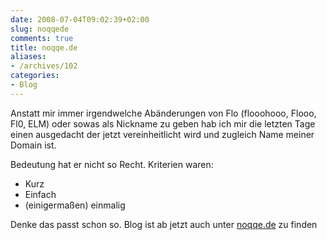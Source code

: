 ```yaml
---
date: 2008-07-04T09:02:39+02:00
slug: noqqede
comments: true
title: noqqe.de
aliases:
- /archives/102
categories:
- Blog
---
```


Anstatt mir immer irgendwelche Abänderungen von Flo (flooohooo, Flooo, Fl0,
ELM) oder sowas als Nickname zu geben hab ich mir die letzten Tage einen
ausgedacht der jetzt vereinheitlicht wird und zugleich Name meiner Domain
ist.

Bedeutung hat er nicht so Recht. Kriterien waren:

  * Kurz
  * Einfach
  * (einigermaßen) einmalig

Denke das passt schon so.
Blog ist ab jetzt auch unter [noqqe.de](http://noqqe.de) zu finden
